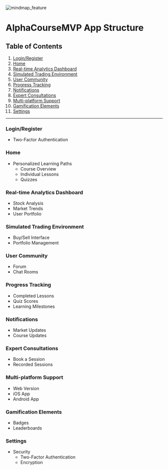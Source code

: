 ![mindmap_feature](https://github.com/dada325/alpha_course/assets/7775973/d33e5a86-2bee-49f3-98f7-85c962a213b1)

# AlphaCourseMVP App Structure

## Table of Contents

1. [Login/Register](#loginregister)
2. [Home](#home)
3. [Real-time Analytics Dashboard](#real-time-analytics-dashboard)
4. [Simulated Trading Environment](#simulated-trading-environment)
5. [User Community](#user-community)
6. [Progress Tracking](#progress-tracking)
7. [Notifications](#notifications)
8. [Expert Consultations](#expert-consultations)
9. [Multi-platform Support](#multi-platform-support)
10. [Gamification Elements](#gamification-elements)
11. [Settings](#settings)

---

### Login/Register

- Two-Factor Authentication

### Home

- Personalized Learning Paths
  - Course Overview
  - Individual Lessons
  - Quizzes

### Real-time Analytics Dashboard

- Stock Analysis
- Market Trends
- User Portfolio

### Simulated Trading Environment

- Buy/Sell Interface
- Portfolio Management

### User Community

- Forum
- Chat Rooms

### Progress Tracking

- Completed Lessons
- Quiz Scores
- Learning Milestones

### Notifications

- Market Updates
- Course Updates

### Expert Consultations

- Book a Session
- Recorded Sessions

### Multi-platform Support

- Web Version
- iOS App
- Android App

### Gamification Elements

- Badges
- Leaderboards

### Settings

- Security
  - Two-Factor Authentication
  - Encryption
